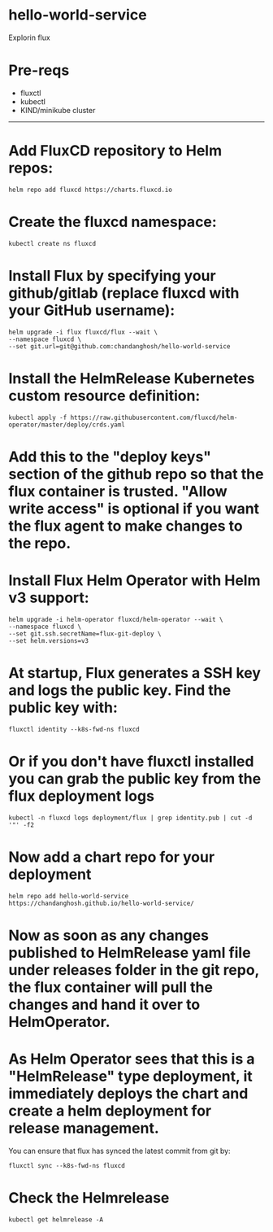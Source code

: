 # hello-world-service
Explorin flux 

# Pre-reqs
* fluxctl
* kubectl
* KIND/minikube cluster

---------------------------------------------------------------------------------------------------

# Add FluxCD repository to Helm repos:
```
helm repo add fluxcd https://charts.fluxcd.io
```

# Create the fluxcd namespace:
```
kubectl create ns fluxcd
```

# Install Flux by specifying your github/gitlab (replace fluxcd with your GitHub username):

```
helm upgrade -i flux fluxcd/flux --wait \
--namespace fluxcd \
--set git.url=git@github.com:chandanghosh/hello-world-service
```

# Install the HelmRelease Kubernetes custom resource definition:

```
kubectl apply -f https://raw.githubusercontent.com/fluxcd/helm-operator/master/deploy/crds.yaml
```

# Add this to the "deploy keys" section of the github repo so that the flux container is trusted. "Allow write access" is optional if you want the flux agent to make changes to the repo.



# Install Flux Helm Operator with Helm v3 support:
```
helm upgrade -i helm-operator fluxcd/helm-operator --wait \
--namespace fluxcd \
--set git.ssh.secretName=flux-git-deploy \
--set helm.versions=v3
```

# At startup, Flux generates a SSH key and logs the public key. Find the public key with:
```
fluxctl identity --k8s-fwd-ns fluxcd
```

# Or if you don't have fluxctl installed you can grab the public key from the flux deployment logs

```
kubectl -n fluxcd logs deployment/flux | grep identity.pub | cut -d '"' -f2
```

# Now add a chart repo for your deployment
```
helm repo add hello-world-service https://chandanghosh.github.io/hello-world-service/
```

# Now as soon as any changes published to HelmRelease yaml file under releases folder in the git repo, the flux container will pull the changes and hand it over to HelmOperator.

# As Helm Operator sees that this is a "HelmRelease" type deployment, it immediately deploys the chart and create a helm deployment for release management. 
You can ensure that flux has synced the latest commit from git by:
```
fluxctl sync --k8s-fwd-ns fluxcd
```

# Check the Helmrelease

```
kubectl get helmrelease -A

```

